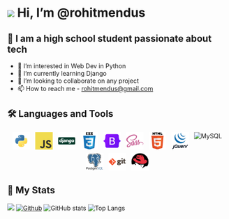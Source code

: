 # <img src="https://media.giphy.com/media/hvRJCLFzcasrR4ia7z/giphy.gif" width="30px"/> Hi, I’m @rohitmendus #
## 🤠 I am a high school student passionate about tech

- 👀 I’m interested in Web Dev in Python
- 🌱 I’m currently learning Django
- 💞️ I’m looking to collaborate on any project
- 📫 How to reach me - rohitmendus@gmail.com

## 🛠️ Languages and Tools

<p align="center">
<img src="https://raw.githubusercontent.com/github/explore/80688e429a7d4ef2fca1e82350fe8e3517d3494d/topics/python/python.png" alt="Python" height="40" style="vertical-align:top; margin:4px">
<img src="https://raw.githubusercontent.com/github/explore/80688e429a7d4ef2fca1e82350fe8e3517d3494d/topics/javascript/javascript.png" alt="Javascript" height="40" style="vertical-align:top; margin:4px">
<img src="https://github.com/devicons/devicon/blob/master/icons/django/django-original.svg" alt="Django" height="40" style="vertical-align:top; margin:4px">
<img src="https://github.com/devicons/devicon/blob/master/icons/css3/css3-original-wordmark.svg" alt="CSS" height="40" style="vertical-align:top; margin:4px">
<img src="https://github.com/devicons/devicon/blob/master/icons/bootstrap/bootstrap-original.svg" alt="Bootstrap" height="40" style="vertical-align:top; margin:4px">
<img src="https://github.com/devicons/devicon/blob/master/icons/sass/sass-original.svg" alt="Sass" height="40" style="vertical-align:top; margin:4px">
<img src="https://github.com/devicons/devicon/blob/master/icons/html5/html5-original-wordmark.svg" alt="HTML" height="40" style="vertical-align:top; margin:4px">
<img src="https://github.com/devicons/devicon/blob/master/icons/jquery/jquery-original-wordmark.svg" alt="Jquery" height="40" style="vertical-align:top; margin:4px">
<img src="https://github.com/devicons/devicon/blob/master/icons/css3/mysql/mysql-original-wordmark.svg" alt="MySQL" height="40" style="vertical-align:top; margin:4px">
<img src="https://github.com/devicons/devicon/blob/master/icons/postgresql/postgresql-original-wordmark.svg" alt="Postgresql" height="40" style="vertical-align:top; margin:4px">
<img src="https://github.com/devicons/devicon/blob/master/icons/git/git-original-wordmark.svg" alt="Git" height="40" style="vertical-align:top; margin:4px">
<img src="https://github.com/devicons/devicon/blob/master/icons/redhat/redhat-original.svg" alt="Redhat Linux" height="40" style="vertical-align:top; margin:4px">
</p>

## 🌟 My Stats ##

![](https://visitor-badge.laobi.icu/badge?page_id=rohitmendus.rohitmendus)
[![Github](https://img.shields.io/github/followers/rohitmendus?label=Follow&style=social)](https://github.com/rohitmendus)
![GitHub stats](https://github-readme-stats.vercel.app/api?username=rohitmendus&show_icons=true&theme=prussian)
![Top Langs](https://github-readme-stats.vercel.app/api/top-langs/?username=rohitmendus&layout=compact&theme=prussian)

<!---
rohitmendus/rohitmendus is a ✨ special ✨ repository because its `README.md` (this file) appears on your GitHub profile.
You can click the Preview link to take a look at your changes.
--->
